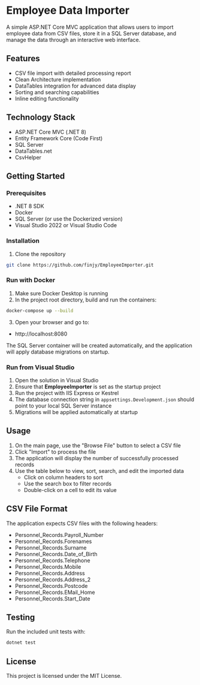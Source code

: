 # Employee Data Importer

A simple ASP.NET Core MVC application that allows users to import employee data from CSV files, store it in a SQL Server database, and manage the data through an interactive web interface.

## Features

- CSV file import with detailed processing report
- Clean Architecture implementation
- DataTables integration for advanced data display
- Sorting and searching capabilities
- Inline editing functionality

## Technology Stack

- ASP.NET Core MVC (.NET 8)
- Entity Framework Core (Code First)
- SQL Server
- DataTables.net
- CsvHelper

## Getting Started

### Prerequisites

- .NET 8 SDK  
- Docker  
- SQL Server (or use the Dockerized version)  
- Visual Studio 2022 or Visual Studio Code  

### Installation

1. Clone the repository  
```bash
git clone https://github.com/finjy/EmployeeImporter.git
```

### Run with Docker

1. Make sure Docker Desktop is running  
2. In the project root directory, build and run the containers:  
```bash
docker-compose up --build
```
3. Open your browser and go to:  
- http://localhost:8080

The SQL Server container will be created automatically, and the application will apply database migrations on startup.

### Run from Visual Studio

1. Open the solution in Visual Studio  
2. Ensure that **EmployeeImporter** is set as the startup project  
3. Run the project with IIS Express or Kestrel  
4. The database connection string in `appsettings.Development.json` should point to your local SQL Server instance  
5. Migrations will be applied automatically at startup

## Usage

1. On the main page, use the "Browse File" button to select a CSV file  
2. Click "Import" to process the file  
3. The application will display the number of successfully processed records  
4. Use the table below to view, sort, search, and edit the imported data  
    - Click on column headers to sort  
    - Use the search box to filter records  
    - Double-click on a cell to edit its value  

## CSV File Format

The application expects CSV files with the following headers:
  - Personnel_Records.Payroll_Number  
  - Personnel_Records.Forenames  
  - Personnel_Records.Surname  
  - Personnel_Records.Date_of_Birth  
  - Personnel_Records.Telephone  
  - Personnel_Records.Mobile  
  - Personnel_Records.Address  
  - Personnel_Records.Address_2  
  - Personnel_Records.Postcode  
  - Personnel_Records.EMail_Home  
  - Personnel_Records.Start_Date  

## Testing

Run the included unit tests with:  
```bash
dotnet test
```

## License

This project is licensed under the MIT License.
